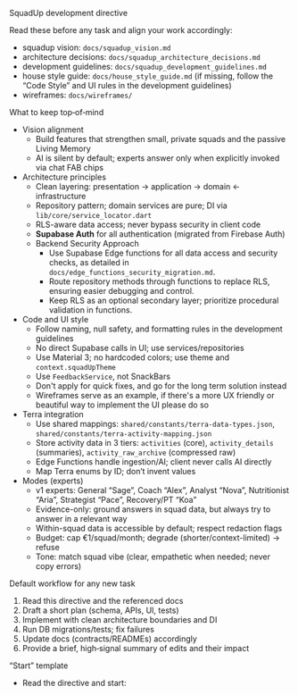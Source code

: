 SquadUp development directive

Read these before any task and align your work accordingly:
- squadup vision: `docs/squadup_vision.md`
- architecture decisions: `docs/squadup_architecture_decisions.md`
- development guidelines: `docs/squadup_development_guidelines.md`
- house style guide: `docs/house_style_guide.md` (if missing, follow the “Code Style” and UI rules in the development guidelines)
- wireframes: `docs/wireframes/` 

What to keep top‑of‑mind
- Vision alignment
  - Build features that strengthen small, private squads and the passive Living Memory
  - AI is silent by default; experts answer only when explicitly invoked via chat FAB chips
- Architecture principles
  - Clean layering: presentation → application → domain ← infrastructure
  - Repository pattern; domain services are pure; DI via `lib/core/service_locator.dart`
  - RLS-aware data access; never bypass security in client code
  - **Supabase Auth** for all authentication (migrated from Firebase Auth)
  - Backend Security Approach
    - Use Supabase Edge functions for all data access and security checks, as detailed in `docs/edge_functions_security_migration.md`.
    - Route repository methods through functions to replace RLS, ensuring easier debugging and control.
    - Keep RLS as an optional secondary layer; prioritize procedural validation in functions.
- Code and UI style
  - Follow naming, null safety, and formatting rules in the development guidelines
  - No direct Supabase calls in UI; use services/repositories
  - Use Material 3; no hardcoded colors; use theme and `context.squadUpTheme`
  - Use `FeedbackService`, not SnackBars
  - Don't apply for quick fixes, and go for the long term solution instead
  - Wireframes serve as an example, if there's a more UX friendly or beautiful way to implement the UI please do so
- Terra integration
  - Use shared mappings: `shared/constants/terra-data-types.json`, `shared/constants/terra-activity-mapping.json`
  - Store activity data in 3 tiers: `activities` (core), `activity_details` (summaries), `activity_raw_archive` (compressed raw)
  - Edge Functions handle ingestion/AI; client never calls AI directly
  - Map Terra enums by ID; don’t invent values
- Modes (experts)
  - v1 experts: General “Sage”, Coach “Alex”, Analyst “Nova”, Nutritionist “Aria”, Strategist “Pace”, Recovery/PT “Koa”
  - Evidence-only: ground answers in squad data, but always try to answer in a relevant way
  - Within-squad data is accessible by default; respect redaction flags
  - Budget: cap €1/squad/month; degrade (shorter/context-limited) → refuse
  - Tone: match squad vibe (clear, empathetic when needed; never copy errors)

Default workflow for any new task
1) Read this directive and the referenced docs
2) Draft a short plan (schema, APIs, UI, tests)
3) Implement with clean architecture boundaries and DI
4) Run DB migrations/tests; fix failures
5) Update docs (contracts/READMEs) accordingly
6) Provide a brief, high‑signal summary of edits and their impact

“Start” template
- Read the directive and start: <paste the exact story or task title here>
